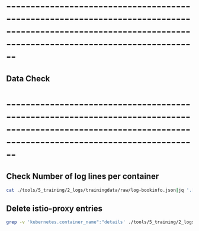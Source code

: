 # ----------------------------------------------------------------------------------------------------------------------------------------------------------
## Data Check
# ----------------------------------------------------------------------------------------------------------------------------------------------------------



## Check Number of log lines per container

```bash
cat ./tools/5_training/2_logs/trainingdata/raw/log-bookinfo.json|jq '.["kubernetes.container_name"]' | sort | uniq -c
```

## Delete istio-proxy entries

```bash
grep -v 'kubernetes.container_name":"details' ./tools/5_training/2_logs/trainingdata/raw/log-bookinfo.json > final.json
```

